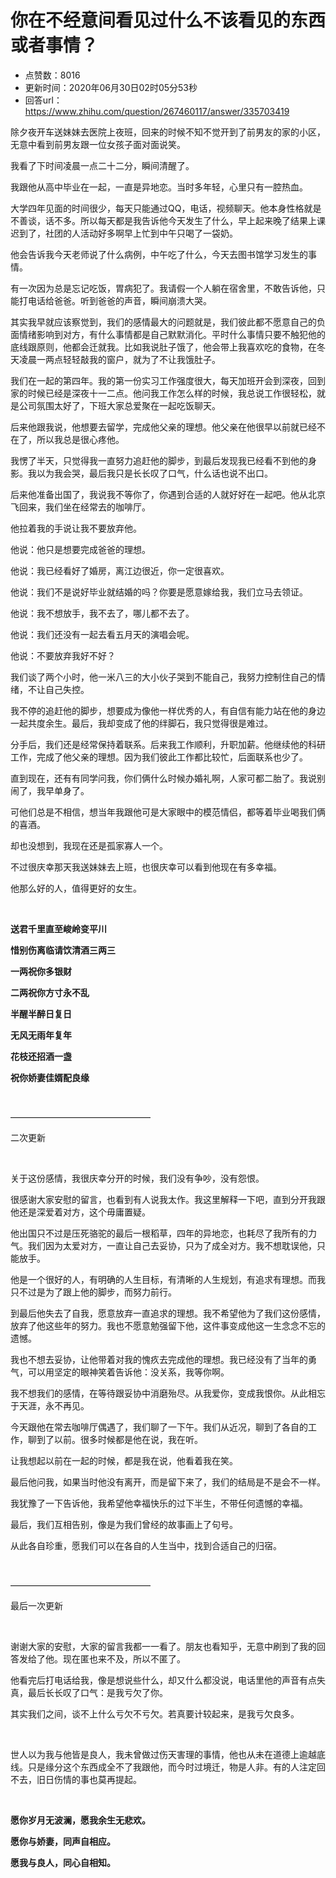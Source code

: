 # 你在不经意间看见过什么不该看见的东西或者事情？
- 点赞数：8016
- 更新时间：2020年06月30日02时05分53秒
- 回答url：https://www.zhihu.com/question/267460117/answer/335703419
<body>
 <p data-pid="JA5OBTXK">除夕夜开车送妹妹去医院上夜班，回来的时候不知不觉开到了前男友的家的小区，无意中看到前男友跟一位女孩子面对面说笑。</p>
 <p data-pid="2E_oDpq8">我看了下时间凌晨一点二十二分，瞬间清醒了。</p>
 <p data-pid="PHp8qp8_">我跟他从高中毕业在一起，一直是异地恋。当时多年轻，心里只有一腔热血。</p>
 <p data-pid="-xjw3BwQ">大学四年见面的时间很少，每天只能通过QQ，电话，视频聊天。他本身性格就是不善谈，话不多。所以每天都是我告诉他今天发生了什么，早上起来晚了结果上课迟到了，社团的人活动好多啊早上忙到中午只喝了一袋奶。</p>
 <p data-pid="tbuvKTCl">他会告诉我今天老师说了什么病例，中午吃了什么，今天去图书馆学习发生的事情。</p>
 <p data-pid="IRNVsqCH">有一次因为总是忘记吃饭，胃病犯了。我请假一个人躺在宿舍里，不敢告诉他，只能打电话给爸爸。听到爸爸的声音，瞬间崩溃大哭。</p>
 <p data-pid="qebJagpM">其实我早就应该察觉到，我们的感情最大的问题就是，我们彼此都不愿意自己的负面情绪影响到对方，有什么事情都是自己默默消化。平时什么事情只要不触犯他的底线跟原则，他都会迁就我。比如我说肚子饿了，他会带上我喜欢吃的食物，在冬天凌晨一两点轻轻敲我的窗户，就为了不让我饿肚子。</p>
 <p data-pid="dS6V0R7-">我们在一起的第四年。我的第一份实习工作强度很大，每天加班开会到深夜，回到家的时候已经是深夜十一二点。他问我工作怎么样的时候，我总说工作很轻松，就是公司氛围太好了，下班大家总爱聚在一起吃饭聊天。</p>
 <p data-pid="yLmdaNhC">后来他跟我说，他想要去留学，完成他父亲的理想。他父亲在他很早以前就已经不在了，所以我总是很心疼他。</p>
 <p data-pid="Y8g-OZW0">我愣了半天，只觉得我一直努力追赶他的脚步，到最后发现我已经看不到他的身影。我以为我会哭，最后我只是长长叹了口气，什么话也说不出口。</p>
 <p data-pid="WFjV20k6">后来他准备出国了，我说我不等你了，你遇到合适的人就好好在一起吧。他从北京飞回来，我们坐在经常去的咖啡厅。</p>
 <p data-pid="nvV_q1jl">他拉着我的手说让我不要放弃他。</p>
 <p data-pid="80ZtOqHt">他说：他只是想要完成爸爸的理想。</p>
 <p data-pid="38lkStau">他说：我已经看好了婚房，离江边很近，你一定很喜欢。</p>
 <p data-pid="ClEbrtKv">他说：我们不是说好毕业就结婚的吗？你要是愿意嫁给我，我们立马去领证。</p>
 <p data-pid="lff6k54Z">他说：我不想放手，我不去了，哪儿都不去了。</p>
 <p data-pid="OeIfPix9">他说：我们还没有一起去看五月天的演唱会呢。</p>
 <p data-pid="kmdUxq2P">他说：不要放弃我好不好？</p>
 <p data-pid="QtTCKpFp">我们谈了两个小时，他一米八三的大小伙子哭到不能自己，我努力控制住自己的情绪，不让自己失控。</p>
 <p data-pid="7nSfJwXg">我不停的追赶他的脚步，想要成为像他一样优秀的人，有自信有能力站在他的身边一起共度余生。最后，我却变成了他的绊脚石，我只觉得很是难过。</p>
 <p data-pid="SAslRwrs">分手后，我们还是经常保持着联系。后来我工作顺利，升职加薪。他继续他的科研工作，完成了他父亲的理想。因为我们彼此工作都比较忙，后面联系也少了。</p>
 <p data-pid="86uovwh-">直到现在，还有有同学问我，你们俩什么时候办婚礼啊，人家可都二胎了。我说别闹了，我早单身了。</p>
 <p data-pid="l9sJfuxX">可他们总是不相信，想当年我跟他可是大家眼中的模范情侣，都等着毕业喝我们俩的喜酒。</p>
 <p data-pid="x8bCiQ-g">却也没想到，我现在还是孤家寡人一个。</p>
 <p data-pid="oZtmO4dU">不过很庆幸那天我送妹妹去上班，也很庆幸可以看到他现在有多幸福。</p>
 <p data-pid="-BWtzLg9">他那么好的人，值得更好的女生。</p>
 <p class="ztext-empty-paragraph"><br></p>
 <p data-pid="7B-fElnt"><b>送君千里直至峻岭变平川</b></p>
 <p data-pid="ro_Z4rK6"><b>惜别伤离临请饮清酒三两三</b></p>
 <p data-pid="gIw_YuYE"><b>一两祝你多银财</b></p>
 <p data-pid="KfQtom5K"><b>二两祝你方寸永不乱</b></p>
 <p data-pid="9F1HCfF7"><b>半醒半醉日复日</b></p>
 <p data-pid="MOyJBfdg"><b>无风无雨年复年</b></p>
 <p data-pid="hnCu96FW"><b>花枝还招酒一盏</b></p>
 <p data-pid="fDLxMHu9"><b>祝你娇妻佳婿配良缘</b></p>
 <p class="ztext-empty-paragraph"><br></p>
 <p data-pid="Sk1QG2Un">————————————————</p>
 <p data-pid="rtf4pl4F">二次更新</p>
 <p class="ztext-empty-paragraph"><br></p>
 <p data-pid="gQSBDtmS">关于这份感情，我很庆幸分开的时候，我们没有争吵，没有怨恨。</p>
 <p data-pid="HxiIHX07">很感谢大家安慰的留言，也看到有人说我太作。我这里解释一下吧，直到分开我跟他还是深爱着对方，这个毋庸置疑。</p>
 <p data-pid="soKaUz7p">他出国只不过是压死骆驼的最后一根稻草，四年的异地恋，也耗尽了我所有的力气。我们因为太爱对方，一直让自己去妥协，只为了成全对方。我不想耽误他，只能放手。</p>
 <p data-pid="rXZe6hFz">他是一个很好的人，有明确的人生目标，有清晰的人生规划，有追求有理想。而我只不过是为了跟上他的脚步，而努力前行。</p>
 <p data-pid="CqRrnIEf">到最后他失去了自我，愿意放弃一直追求的理想。我不希望他为了我们这份感情，放弃了他这些年的努力。我也不愿意勉强留下他，这件事变成他这一生念念不忘的遗憾。</p>
 <p data-pid="p_YDgmYx">我也不想去妥协，让他带着对我的愧疚去完成他的理想。我已经没有了当年的勇气，可以用坚定的眼神笑着告诉他：没关系，我等你啊。</p>
 <p data-pid="VluF5EhS">我不想我们的感情，在等待跟妥协中消磨殆尽。从我爱你，变成我恨你。从此相忘于天涯，永不再见。</p>
 <p data-pid="pW5BJYwE">今天跟他在常去咖啡厅偶遇了，我们聊了一下午。我们从近况，聊到了各自的工作，聊到了以前。很多时候都是他在说，我在听。</p>
 <p data-pid="V3j7dg5u">让我想起以前在一起的时候，都是我在说，他看着我在笑。</p>
 <p data-pid="AFf0q9xr">最后他问我，如果当时他没有离开，而是留下来了，我们的结局是不是会不一样。</p>
 <p data-pid="I7Ga3WiQ">我犹豫了一下告诉他，我希望他幸福快乐的过下半生，不带任何遗憾的幸福。</p>
 <p data-pid="0oJSa9me">最后，我们互相告别，像是为我们曾经的故事画上了句号。</p>
 <p data-pid="hsLFTReL">从此各自珍重，愿我们可以在各自的人生当中，找到合适自己的归宿。</p>
 <p class="ztext-empty-paragraph"><br></p>
 <p data-pid="PHv62T3_">————————————————</p>
 <p data-pid="JKSTik9C">最后一次更新</p>
 <p class="ztext-empty-paragraph"><br></p>
 <p data-pid="FBSuz90d">谢谢大家的安慰，大家的留言我都一一看了。朋友也看知乎，无意中刷到了我的回答发给了他。现在匿也来不及，所以不匿了。</p>
 <p data-pid="Znum5Eb1">他看完后打电话给我，像是想说些什么，却又什么都没说，电话里他的声音有点失真，最后长长叹了口气：是我亏欠了你。</p>
 <p data-pid="YXtZY-9y">其实我们之间，谈不上什么亏欠不亏欠。若真要计较起来，是我亏欠良多。</p>
 <p class="ztext-empty-paragraph"><br></p>
 <p data-pid="7Qy65Ms4">世人以为我与他皆是良人，我未曾做过伤天害理的事情，他也从未在道德上逾越底线。只是缘分这个东西成全不了我跟他，而今时过境迁，物是人非。有的人注定回不去，旧日伤情的事也莫再提起。</p>
 <p class="ztext-empty-paragraph"><br></p>
 <p data-pid="ZrWxZ8vB"><b>愿你岁月无波澜，愿我余生无悲欢。</b></p>
 <p data-pid="zB-Fx0oC"><b>愿你与娇妻，同声自相应。</b></p>
 <p data-pid="fXBD1fH0"><b>愿我与良人，同心自相知。</b></p>
</body>